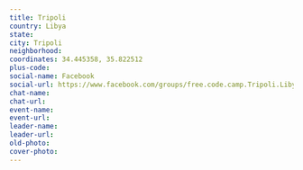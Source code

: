 ```yaml
---
title: Tripoli
country: Libya
state: 
city: Tripoli
neighborhood: 
coordinates: 34.445358, 35.822512
plus-code:
social-name: Facebook
social-url: https://www.facebook.com/groups/free.code.camp.Tripoli.Libya
chat-name:
chat-url:
event-name:
event-url:
leader-name:
leader-url:
old-photo: 
cover-photo:
---
```

